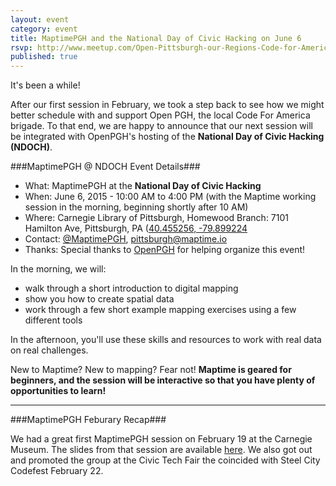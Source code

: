 ```yaml
---
layout: event
category: event
title: MaptimePGH and the National Day of Civic Hacking on June 6
rsvp: http://www.meetup.com/Open-Pittsburgh-our-Regions-Code-for-America-Brigade/events/221659747/
published: true
---
```


It's been a while!

After our first session in February, we took a step back to see how we might better schedule with and support Open PGH, the local Code For America brigade. To that end, we are happy to announce that our next session will be integrated with OpenPGH's hosting of the **National Day of Civic Hacking (NDOCH)**.

###MaptimePGH @ NDOCH Event Details###

- What:     MaptimePGH at the **National Day of Civic Hacking**
- When:     June 6, 2015 - 10:00 AM to 4:00 PM (with the Maptime working session in the morning, beginning shortly after 10 AM)
- Where:    Carnegie Library of Pittsburgh, Homewood Branch: 7101 Hamilton Ave, Pittsburgh, PA ([40.455256, -79.899224](https://www.google.com/maps/dir//Carnegie+Library+of+Pittsburgh+-+Homewood+Branch,+7101+Hamilton+Ave,+Pittsburgh,+PA+15208,+United+States/@40.455256,-79.899224,17z/data=!4m12!1m3!3m2!1s0x8834edead16cf3cf:0x962126336d6dea71!2sCarnegie+Library+of+Pittsburgh+-+Homewood+Branch)
- Contact:  [@MaptimePGH](http://twitter.com/maptimePGH), pittsburgh@maptime.io
- Thanks:   Special thanks to [OpenPGH](http://www.meetup.com/Open-Pittsburgh-our-Regions-Code-for-America-Brigade/) for helping organize this event!

In the morning, we will:

* walk through a short introduction to digital mapping
* show you how to create spatial data
* work through a few short example mapping exercises using a few different tools

In the afternoon, you'll use these skills and resources to work with real data on real challenges.

New to Maptime? New to mapping? Fear not! **Maptime is geared for beginners, and the session will be interactive so that you have plenty of opportunities to learn!**

---

###MaptimePGH Feburary Recap###

We had a great first MaptimePGH session on February 19 at the Carnegie Museum. The slides from that session are available [here](http://www.maptime.io/pittsburgh/presentations/geo101). We also got out and promoted the group at the Civic Tech Fair the coincided with Steel City Codefest February 22.